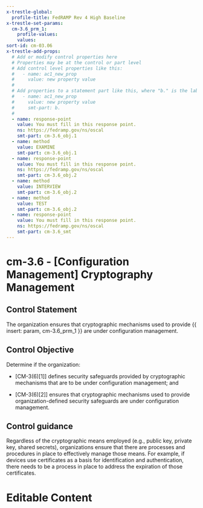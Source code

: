 ```yaml
---
x-trestle-global:
  profile-title: FedRAMP Rev 4 High Baseline
x-trestle-set-params:
  cm-3.6_prm_1:
    profile-values:
    values:
sort-id: cm-03.06
x-trestle-add-props:
  # Add or modify control properties here
  # Properties may be at the control or part level
  # Add control level properties like this:
  #   - name: ac1_new_prop
  #     value: new property value
  #
  # Add properties to a statement part like this, where "b." is the label of the target statement part
  #   - name: ac1_new_prop
  #     value: new property value
  #     smt-part: b.
  #
  - name: response-point
    value: You must fill in this response point.
    ns: https://fedramp.gov/ns/oscal
    smt-part: cm-3.6_obj.1
  - name: method
    value: EXAMINE
    smt-part: cm-3.6_obj.1
  - name: response-point
    value: You must fill in this response point.
    ns: https://fedramp.gov/ns/oscal
    smt-part: cm-3.6_obj.2
  - name: method
    value: INTERVIEW
    smt-part: cm-3.6_obj.2
  - name: method
    value: TEST
    smt-part: cm-3.6_obj.2
  - name: response-point
    value: You must fill in this response point.
    ns: https://fedramp.gov/ns/oscal
    smt-part: cm-3.6_smt
---
```


# cm-3.6 - \[Configuration Management\] Cryptography Management

## Control Statement

The organization ensures that cryptographic mechanisms used to provide {{ insert: param, cm-3.6_prm_1 }} are under configuration management.

## Control Objective

Determine if the organization:

- \[CM-3(6)[1]\] defines security safeguards provided by cryptographic mechanisms that are to be under configuration management; and

- \[CM-3(6)[2]\] ensures that cryptographic mechanisms used to provide organization-defined security safeguards are under configuration management.

## Control guidance

Regardless of the cryptographic means employed (e.g., public key, private key, shared secrets), organizations ensure that there are processes and procedures in place to effectively manage those means. For example, if devices use certificates as a basis for identification and authentication, there needs to be a process in place to address the expiration of those certificates.

# Editable Content

<!-- Make additions and edits below -->
<!-- The above represents the contents of the control as received by the profile, prior to additions. -->
<!-- If the profile makes additions to the control, they will appear below. -->
<!-- The above markdown may not be edited but you may edit the content below, and/or introduce new additions to be made by the profile. -->
<!-- If there is a yaml header at the top, parameter values may be edited. Use --set-parameters to incorporate the changes during assembly. -->
<!-- The content here will then replace what is in the profile for this control, after running profile-assemble. -->
<!-- The added parts in the profile for this control are below.  You may edit them and/or add new ones. -->
<!-- Each addition must have a heading either of the form ## Control my_addition_name -->
<!-- or ## Part a. (where the a. refers to one of the control statement labels.) -->
<!-- "## Control" parts are new parts added after the statement part. -->
<!-- "## Part" parts are new parts added into the top-level statement part with that label. -->
<!-- Subparts may be added with nested hash levels of the form ### My Subpart Name -->
<!-- underneath the parent ## Control or ## Part being added -->
<!-- See https://ibm.github.io/compliance-trestle/tutorials/ssp_profile_catalog_authoring/ssp_profile_catalog_authoring for guidance. -->
